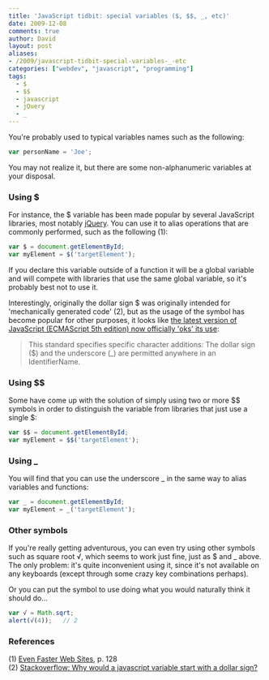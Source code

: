 ```yaml
---
title: 'JavaScript tidbit: special variables ($, $$, _, etc)'
date: 2009-12-08
comments: true
author: David
layout: post
aliases:
- /2009/javascript-tidbit-special-variables-_-etc
categories: ["webdev", "javascript", "programming"]
tags:
  - $
  - $$
  - javascript
  - jQuery
  - _
---
```

You're probably used to typical variables names such as the following:

``` javascript
var personName = 'Joe';
```

You may not realize it, but there are some non-alphanumeric variables at your disposal.

### Using $

For instance, the $ variable has been made popular by several JavaScript libraries, most notably [jQuery][1]. You can use it to alias operations that are commonly performed, such as the following (1):

``` javascript
var $ = document.getElementById;
var myElement = $('targetElement');
```

If you declare this variable outside of a function it will be a global variable and will compete with libraries that use the same global variable, so it's probably best not to use it.

Interestingly, originally the dollar sign $ was originally intended for 'mechanically generated code' (2), but as the usage of the symbol has become popular for other purposes, it looks like [the latest version of JavaScript (ECMAScript 5th edition) now officially 'oks' its use][2]:

> This standard specifies specific character additions: The dollar sign ($) and the underscore (_) are permitted anywhere in an IdentifierName.

### Using $$

Some have come up with the solution of simply using two or more $$ symbols in order to distinguish the variable from libraries that just use a single $:

``` javascript
var $$ = document.getElementById;
var myElement = $$('targetElement');
```

### Using _

You will find that you can use the underscore _ in the same way to alias variables and functions:

``` javascript
var _ = document.getElementById;
var myElement = _('targetElement');
```

### Other symbols

If you're really getting adventurous, you can even try using other symbols such as square root √, which seems to work just fine, just as $ and _ above. The only problem: it's quite inconvenient using it, since it's not available on any keyboards (except through some crazy key combinations perhaps).

Or you can put the symbol to use doing what you would naturally think it should do...

``` javascript
var √ = Math.sqrt;
alert(√(4));   // 2
```

### References

(1) [Even Faster Web Sites][3], p. 128  
(2) [Stackoverflow: Why would a javascript variable start with a dollar sign?][4]

 [1]: http://jquery.com/
 [2]: http://www.ecma-international.org/publications/standards/Ecma-262.htm
 [3]: http://www.amazon.com/Even-Faster-Web-Sites-Performance/dp/0596522304
 [4]: http://stackoverflow.com/questions/205853/why-would-a-javascript-variable-start-with-a-dollar-sign